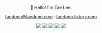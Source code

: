 <div align="center">

📌 Hello! I'm Tae Lee.

taedonn@taedonn.com · [taedonn.tistory.com](https://taedonn.tistory.com/)
  
<img src="https://img.shields.io/badge/react-61DAFB?style=for-the-badge&logo=react&logoColor=white"> <img src="https://img.shields.io/badge/Vue.js-4FC08D?style=for-the-badge&logo=Vue.js&logoColor=white"> <img src="https://img.shields.io/badge/Next.js-202124?style=for-the-badge&logo=Next.js&logoColor=white"> <img src="https://img.shields.io/badge/javascript-F0db4f?style=for-the-badge&logo=javascript&logoColor=white"> <img src="https://img.shields.io/badge/typescript-007acc?style=for-the-badge&logo=typescript&logoColor=white"> 

</div>
